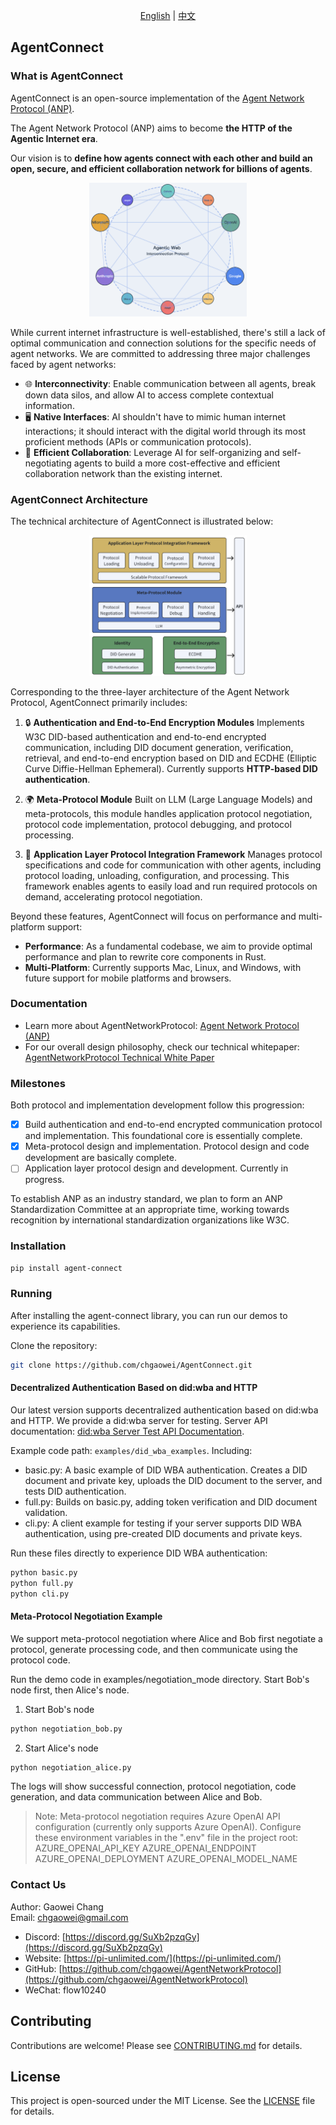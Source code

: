<div align="center">
  
[English](README.md) | [中文](README.cn.md)

</div>

## AgentConnect

### What is AgentConnect

AgentConnect is an open-source implementation of the [Agent Network Protocol (ANP)](https://github.com/chgaowei/AgentNetworkProtocol).

The Agent Network Protocol (ANP) aims to become **the HTTP of the Agentic Internet era**.

Our vision is to **define how agents connect with each other and build an open, secure, and efficient collaboration network for billions of agents**.

<p align="center">
  <img src="/images/agentic-web.png" width="50%" alt="Agentic Web"/>
</p>

While current internet infrastructure is well-established, there's still a lack of optimal communication and connection solutions for the specific needs of agent networks. We are committed to addressing three major challenges faced by agent networks:

- 🌐 **Interconnectivity**: Enable communication between all agents, break down data silos, and allow AI to access complete contextual information.
- 🖥️ **Native Interfaces**: AI shouldn't have to mimic human internet interactions; it should interact with the digital world through its most proficient methods (APIs or communication protocols).
- 🤝 **Efficient Collaboration**: Leverage AI for self-organizing and self-negotiating agents to build a more cost-effective and efficient collaboration network than the existing internet.

### AgentConnect Architecture

The technical architecture of AgentConnect is illustrated below:

<p align="center">
  <img src="/images/agent-connect-architecture.png" width="50%" alt="Project Architecture"/>
</p>

Corresponding to the three-layer architecture of the Agent Network Protocol, AgentConnect primarily includes:

1. 🔒 **Authentication and End-to-End Encryption Modules**
   Implements W3C DID-based authentication and end-to-end encrypted communication, including DID document generation, verification, retrieval, and end-to-end encryption based on DID and ECDHE (Elliptic Curve Diffie-Hellman Ephemeral). Currently supports **HTTP-based DID authentication**.

2. 🌍 **Meta-Protocol Module**
   Built on LLM (Large Language Models) and meta-protocols, this module handles application protocol negotiation, protocol code implementation, protocol debugging, and protocol processing.

3. 📡 **Application Layer Protocol Integration Framework**
   Manages protocol specifications and code for communication with other agents, including protocol loading, unloading, configuration, and processing. This framework enables agents to easily load and run required protocols on demand, accelerating protocol negotiation.

Beyond these features, AgentConnect will focus on performance and multi-platform support:

- **Performance**: As a fundamental codebase, we aim to provide optimal performance and plan to rewrite core components in Rust.
- **Multi-Platform**: Currently supports Mac, Linux, and Windows, with future support for mobile platforms and browsers.

### Documentation

- Learn more about AgentNetworkProtocol: [Agent Network Protocol (ANP)](https://github.com/chgaowei/AgentNetworkProtocol)
- For our overall design philosophy, check our technical whitepaper: [AgentNetworkProtocol Technical White Paper](https://github.com/chgaowei/AgentNetworkProtocol/blob/main/01-AgentNetworkProtocol%20Technical%20White%20Paper.md)

### Milestones

Both protocol and implementation development follow this progression:

- [x] Build authentication and end-to-end encrypted communication protocol and implementation. This foundational core is essentially complete.
- [x] Meta-protocol design and implementation. Protocol design and code development are basically complete.
- [ ] Application layer protocol design and development. Currently in progress.

To establish ANP as an industry standard, we plan to form an ANP Standardization Committee at an appropriate time, working towards recognition by international standardization organizations like W3C.

### Installation

```bash
pip install agent-connect
```

### Running

After installing the agent-connect library, you can run our demos to experience its capabilities.

Clone the repository:

```bash
git clone https://github.com/chgaowei/AgentConnect.git
```

#### Decentralized Authentication Based on did:wba and HTTP

Our latest version supports decentralized authentication based on did:wba and HTTP. We provide a did:wba server for testing. Server API documentation: [did:wba Server Test API Documentation](https://github.com/chgaowei/AgentNetworkProtocol/blob/main/chinese/docs/did%3Awba%E6%9C%8D%E5%8A%A1%E7%AB%AF%E6%B5%8B%E8%AF%95%E6%8E%A5%E5%8F%A3.md).

Example code path: `examples/did_wba_examples`. Including:

- basic.py: A basic example of DID WBA authentication. Creates a DID document and private key, uploads the DID document to the server, and tests DID authentication.
- full.py: Builds on basic.py, adding token verification and DID document validation.
- cli.py: A client example for testing if your server supports DID WBA authentication, using pre-created DID documents and private keys.

Run these files directly to experience DID WBA authentication:

```bash
python basic.py
python full.py
python cli.py
```

#### Meta-Protocol Negotiation Example

We support meta-protocol negotiation where Alice and Bob first negotiate a protocol, generate processing code, and then communicate using the protocol code.

Run the demo code in examples/negotiation_mode directory. Start Bob's node first, then Alice's node.

1. Start Bob's node
```bash
python negotiation_bob.py
```

2. Start Alice's node
```bash
python negotiation_alice.py
```

The logs will show successful connection, protocol negotiation, code generation, and data communication between Alice and Bob.

> Note:
> Meta-protocol negotiation requires Azure OpenAI API configuration (currently only supports Azure OpenAI). Configure these environment variables in the ".env" file in the project root:
> AZURE_OPENAI_API_KEY
> AZURE_OPENAI_ENDPOINT
> AZURE_OPENAI_DEPLOYMENT
> AZURE_OPENAI_MODEL_NAME

### Contact Us

Author: Gaowei Chang  
Email: chgaowei@gmail.com  
- Discord: [https://discord.gg/SuXb2pzqGy](https://discord.gg/SuXb2pzqGy)  
- Website: [https://pi-unlimited.com/](https://pi-unlimited.com/)  
- GitHub: [https://github.com/chgaowei/AgentNetworkProtocol](https://github.com/chgaowei/AgentNetworkProtocol)
- WeChat: flow10240

## Contributing

Contributions are welcome! Please see [CONTRIBUTING.md](CONTRIBUTING.md) for details.

## License

This project is open-sourced under the MIT License. See the [LICENSE](LICENSE) file for details.


